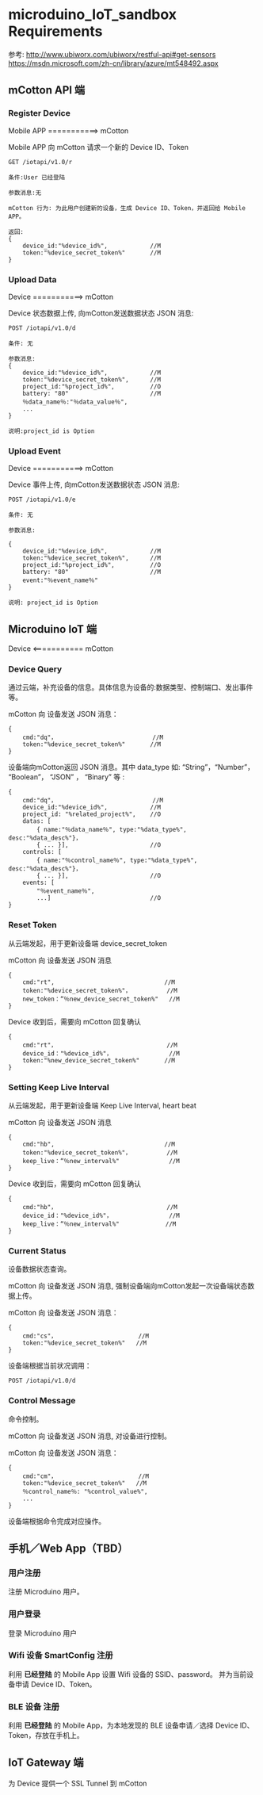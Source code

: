 # microduino_IoT_sandbox Requirements

参考:
http://www.ubiworx.com/ubiworx/restful-api#get-sensors
https://msdn.microsoft.com/zh-cn/library/azure/mt548492.aspx

## mCotton API 端

### Register Device

Mobile APP  ===========>  mCotton

Mobile APP 向 mCotton 请求一个新的 Device ID、Token

	GET /iotapi/v1.0/r
	
	条件:User 已经登陆
	
	参数消息:无
	
	mCotton 行为: 为此用户创建新的设备，生成 Device ID、Token，并返回给 Mobile APP。
	
	返回: 
	{
		device_id:"%device_id%",			//M
		token:"%device_secret_token%" 		//M
	}
          
### Upload Data

Device  ===========>  mCotton

Device 状态数据上传, 向mCotton发送数据状态 JSON 消息:

	POST /iotapi/v1.0/d

	条件: 无
	
	参数消息: 
	{ 
		device_id:"%device_id%",			//M
		token:"%device_secret_token%", 		//M
		project_id:"%project_id%", 			//O
		battery: "80"                       //M
		％data_name％:"％data_value％",	
		...
	}
	
	说明:project_id is Option
	
### Upload Event

Device  ===========>  mCotton

Device 事件上传, 向mCotton发送数据状态 JSON 消息:

	POST /iotapi/v1.0/e

	条件: 无
	
	参数消息:
	
	{ 	
		device_id:"%device_id%",			//M
		token:"%device_secret_token%", 		//M
		project_id:"%project_id%", 			//O
		battery: "80"                       //M
		event:"％event_name％"
	}
	
	说明: project_id is Option
          
## Microduino IoT 端
       
Device  <===========  mCotton

### Device Query

通过云端，补充设备的信息。具体信息为设备的:数据类型、控制端口、发出事件等。
     
mCotton 向 设备发送 JSON 消息：
    
	{
		cmd:"dq"，							//M
		token:"%device_secret_token%"		//M
	}
    
设备端向mCotton返回 JSON 消息。其中 data_type 如: “String”，“Number”， “Boolean”， “JSON” ， “Binary” 等 :

	{
		cmd:"dq"，							//M
		device_id:"%device_id%", 			//M
		project_id: "%related_project%",	//O
		datas: [
			{ name:"％data_name％", type:"%data_type%", desc:"%data_desc%"}，
			{ ... }],						//O
		controls: [
			{ name:"％control_name％", type:"%data_type%", desc:"%data_desc%"}，
			{ ... }],						//O
		events: [
			"％event_name％", 
			...]							//O
    }

### Reset Token

从云端发起，用于更新设备端 device_secret_token 

mCotton 向 设备发送 JSON 消息 
    
	{ 
		cmd:"rt", 								//M
		token:"%device_secret_token%"，			//M
		new_token：“％new_device_secret_token%"	//M
	}
        
Device 收到后，需要向 mCotton 回复确认
    
	{ 
		cmd:"rt"，								//M
		device_id："%device_id%"，				//M
		token:"%new_device_secret_token%"		//M
	}

### Setting Keep Live Interval

从云端发起，用于更新设备端 Keep Live Interval, heart beat

mCotton 向 设备发送 JSON 消息

    {
        cmd:"hb", 								//M
        token:"%device_secret_token%"，			//M
        keep_live：“％new_interval%"          	//M
    }

Device 收到后，需要向 mCotton 回复确认

    {
        cmd:"hb"，								//M
        device_id："%device_id%"，				//M
        keep_live：“％new_interval%"             //M
    }

### Current Status

设备数据状态查询。

mCotton 向 设备发送 JSON 消息, 强制设备端向mCotton发起一次设备端状态数据上传。 
     
mCotton 向 设备发送 JSON 消息：
    
	{
		cmd:"cs"，						//M
		token:"%device_secret_token%"	//M
	}
    
设备端根据当前状况调用：

	POST /iotapi/v1.0/d

### Control Message

命令控制。

mCotton 向 设备发送 JSON 消息, 对设备进行控制。 
     
mCotton 向 设备发送 JSON 消息：
    
	{
		cmd:"cm"，						//M
		token:"%device_secret_token%"	//M
		％control_name％: "%control_value%", 
		...
	}

设备端根据命令完成对应操作。        
        
## 手机／Web App（TBD）

### 用户注册

注册 Microduino 用户。

### 用户登录

登录 Microduino 用户

### Wifi 设备 SmartConfig 注册

利用 **已经登陆** 的 Mobile App 设置 Wifi 设备的 SSID、password。
并为当前设备申请 Device ID、Token。

### BLE 设备 注册

利用 **已经登陆** 的 Mobile App，为本地发现的 BLE 设备申请／选择 Device ID、Token，存放在手机上。

## IoT Gateway 端

为 Device 提供一个 SSL Tunnel 到 mCotton

